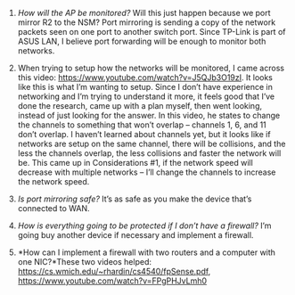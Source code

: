 1.	*How will the AP be monitored?* Will this just happen because we port mirror R2 to the NSM? Port mirroring is sending a copy of the network packets seen on one port to another switch port. Since TP-Link is part of ASUS LAN, I believe port forwarding will be enough to monitor both networks.

2.	When trying to setup how the networks will be monitored, I came across this video: https://www.youtube.com/watch?v=J5QJb3O19zI. It looks like this is what I’m wanting to setup. Since I don’t have experience in networking and I’m trying to understand it more, it feels good that I’ve done the research, came up with a plan myself, then went looking, instead of just looking for the answer. In this video, he states to change the channels to something that won’t overlap – channels 1, 6, and 11 don’t overlap. I haven’t learned about channels yet, but it looks like if networks are setup on the same channel, there will be collisions, and the less the channels overlap, the less collisions and faster the network will be. This came up in Considerations #1, if the network speed will decrease with multiple networks – I’ll change the channels to increase the network speed. 

3.	*Is port mirroring safe?* It’s as safe as you make the device that’s connected to WAN. 

4.	*How is everything going to be protected if I don’t have a firewall?* I’m going buy another device if necessary and implement a firewall. 

5.	*How can I implement a firewall with two routers and a computer with one NIC?*These two videos helped:
https://cs.wmich.edu/~rhardin/cs4540/fpSense.pdf, https://www.youtube.com/watch?v=FPgPHJvLmh0 
